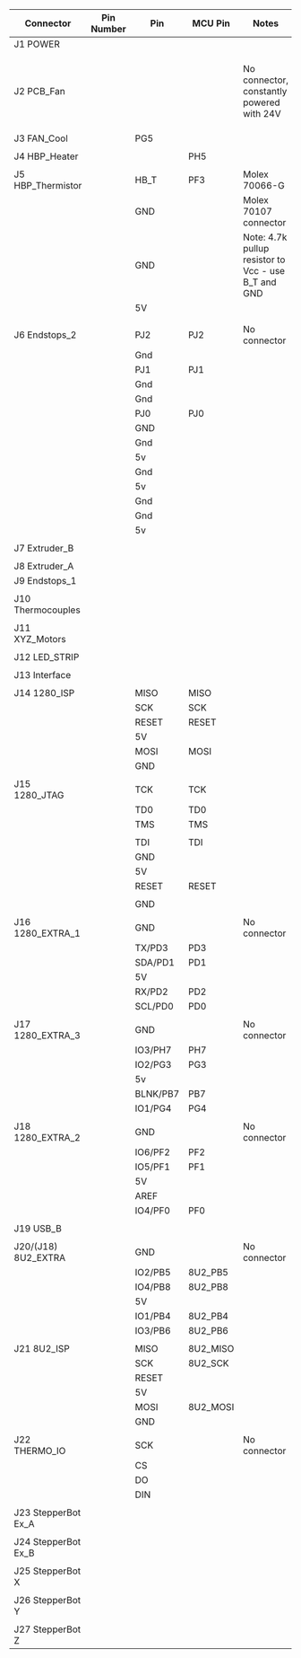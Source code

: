 | Connector           | Pin Number | Pin      | MCU Pin  | Notes                                             |
|---------------------|------------|----------|----------|---------------------------------------------------|
| J1 POWER            |            |          |          |                                                   |
|                     |            |          |          |                                                   |
|                     |            |          |          |                                                   |
|                     |            |          |          |                                                   |
| J2 PCB_Fan          |            |          |          | No connector, constantly powered with 24V         |
|                     |            |          |          |                                                   |
|                     |            |          |          |                                                   |
|                     |            |          |          |                                                   |
| J3 FAN_Cool         |            | PG5      |          |                                                   |
|                     |            |          |          |                                                   |
| J4 HBP_Heater       |            |          | PH5      |                                                   |
|                     |            |          |          |                                                   |
| J5 HBP_Thermistor   |            | HB_T     | PF3      | Molex 70066-G                                     |
|                     |            | GND      |          | Molex 70107 connector                             |
|                     |            | GND      |          | Note: 4.7k pullup resistor to Vcc - use B_T and GND |
|                     |            | 5V       |          |                                                   |
|                     |            |          |          |                                                   |
|                     |            |          |          |                                                   |
| J6 Endstops_2       |            | PJ2      | PJ2      | No connector                                      |
|                     |            | Gnd      |          |                                                   |
|                     |            | PJ1      | PJ1      |                                                   |
|                     |            | Gnd      |          |                                                   |
|                     |            | Gnd      |          |                                                   |
|                     |            | PJ0      | PJ0      |                                                   |
|                     |            | GND      |          |                                                   |
|                     |            | Gnd      |          |                                                   |
|                     |            | 5v       |          |                                                   |
|                     |            | Gnd      |          |                                                   |
|                     |            | 5v       |          |                                                   |
|                     |            | Gnd      |          |                                                   |
|                     |            | Gnd      |          |                                                   |
|                     |            | 5v       |          |                                                   |
|                     |            |          |          |                                                   |
| J7 Extruder_B       |            |          |          |                                                   |
|                     |            |          |          |                                                   |
| J8 Extruder_A       |            |          |          |                                                   |
| J9 Endstops_1       |            |          |          |                                                   |
|                     |            |          |          |                                                   |
| J10 Thermocouples   |            |          |          |                                                   |
|                     |            |          |          |                                                   |
| J11 XYZ_Motors      |            |          |          |                                                   |
|                     |            |          |          |                                                   |
| J12 LED_STRIP       |            |          |          |                                                   |
|                     |            |          |          |                                                   |
| J13 Interface       |            |          |          |                                                   |
|                     |            |          |          |                                                   |
| J14 1280_ISP        |            | MISO     | MISO     |                                                   |
|                     |            | SCK      | SCK      |                                                   |
|                     |            | RESET    | RESET    |                                                   |
|                     |            | 5V       |          |                                                   |
|                     |            | MOSI     | MOSI     |                                                   |
|                     |            | GND      |          |                                                   |
|                     |            |          |          |                                                   |
| J15 1280_JTAG       |            | TCK      | TCK      |                                                   |
|                     |            | TD0      | TD0      |                                                   |
|                     |            | TMS      | TMS      |                                                   |
|                     |            | <none>   |          |                                                   |
|                     |            | TDI      | TDI      |                                                   |
|                     |            | GND      |          |                                                   |
|                     |            | 5V       |          |                                                   |
|                     |            | RESET    | RESET    |                                                   |
|                     |            | <none>   |          |                                                   |
|                     |            | GND      |          |                                                   |
|                     |            |          |          |                                                   |
| J16 1280_EXTRA_1    |            | GND      |          | No connector                                      |
|                     |            | TX/PD3   | PD3      |                                                   |
|                     |            | SDA/PD1  | PD1      |                                                   |
|                     |            | 5V       |          |                                                   |
|                     |            | RX/PD2   | PD2      |                                                   |
|                     |            | SCL/PD0  | PD0      |                                                   |
|                     |            |          |          |                                                   |
| J17 1280_EXTRA_3    |            | GND      |          | No connector                                      |
|                     |            | IO3/PH7  | PH7      |                                                   |
|                     |            | IO2/PG3  | PG3      |                                                   |
|                     |            | 5v       |          |                                                   |
|                     |            | BLNK/PB7 | PB7      |                                                   |
|                     |            | IO1/PG4  | PG4      |                                                   |
|                     |            |          |          |                                                   |
| J18 1280_EXTRA_2    |            | GND      |          | No connector                                      |
|                     |            | IO6/PF2  | PF2      |                                                   |
|                     |            | IO5/PF1  | PF1      |                                                   |
|                     |            | 5V       |          |                                                   |
|                     |            | AREF     |          |                                                   |
|                     |            | IO4/PF0  | PF0      |                                                   |
|                     |            |          |          |                                                   |
| J19 USB_B           |            |          |          |                                                   |
|                     |            |          |          |                                                   |
| J20/(J18) 8U2_EXTRA |            | GND      |          | No connector                                      |
|                     |            | IO2/PB5  | 8U2_PB5  |                                                   |
|                     |            | IO4/PB8  | 8U2_PB8  |                                                   |
|                     |            | 5V       |          |                                                   |
|                     |            | IO1/PB4  | 8U2_PB4  |                                                   |
|                     |            | IO3/PB6  | 8U2_PB6  |                                                   |
|                     |            |          |          |                                                   |
| J21 8U2_ISP         |            | MISO     | 8U2_MISO |                                                   |
|                     |            | SCK      | 8U2_SCK  |                                                   |
|                     |            | RESET    |          |                                                   |
|                     |            | 5V       |          |                                                   |
|                     |            | MOSI     | 8U2_MOSI |                                                   |
|                     |            | GND      |          |                                                   |
|                     |            |          |          |                                                   |
| J22 THERMO_IO       |            | SCK      |          | No connector                                      |
|                     |            | CS       |          |                                                   |
|                     |            | DO       |          |                                                   |
|                     |            | DIN      |          |                                                   |
|                     |            |          |          |                                                   |
| J23 StepperBot Ex_A |            |          |          |                                                   |
|                     |            |          |          |                                                   |
| J24 StepperBot Ex_B |            |          |          |                                                   |
|                     |            |          |          |                                                   |
| J25 StepperBot X    |            |          |          |                                                   |
|                     |            |          |          |                                                   |
| J26 StepperBot Y    |            |          |          |                                                   |
|                     |            |          |          |                                                   |
| J27 StepperBot Z    |            |          |          |                                                   |
